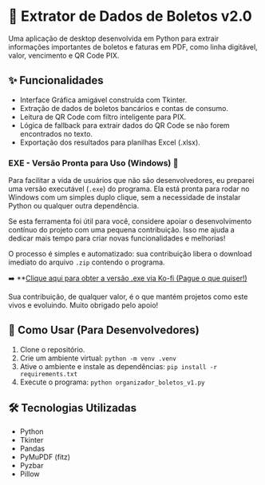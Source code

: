 # 🧾 Extrator de Dados de Boletos v2.0

Uma aplicação de desktop desenvolvida em Python para extrair informações importantes de boletos e faturas em PDF, como linha digitável, valor, vencimento e QR Code PIX.

## ✨ Funcionalidades

- Interface Gráfica amigável construída com Tkinter.
- Extração de dados de boletos bancários e contas de consumo.
- Leitura de QR Code com filtro inteligente para PIX.
- Lógica de fallback para extrair dados do QR Code se não forem encontrados no texto.
- Exportação dos resultados para planilhas Excel (.xlsx).



###  EXE - Versão Pronta para Uso (Windows) 🚀

Para facilitar a vida de usuários que não são desenvolvedores, eu preparei uma versão executável (`.exe`) do programa. Ela está pronta para rodar no Windows com um simples duplo clique, sem a necessidade de instalar Python ou qualquer outra dependência.

Se esta ferramenta foi útil para você, considere apoiar o desenvolvimento contínuo do projeto com uma pequena contribuição. Isso me ajuda a dedicar mais tempo para criar novas funcionalidades e melhorias!

O processo é simples e automatizado: sua contribuição libera o download imediato do arquivo `.zip` contendo o programa.

➡️ **[Clique aqui para obter a versão .exe via Ko-fi (Pague o que quiser!)](https://ko-fi.com/s/98332f2457)

Sua contribuição, de qualquer valor, é o que mantém projetos como este vivos e evoluindo. Muito obrigado pelo apoio!


## 🚀 Como Usar (Para Desenvolvedores)

1. Clone o repositório.
2. Crie um ambiente virtual: `python -m venv .venv`
3. Ative o ambiente e instale as dependências: `pip install -r requirements.txt`
4. Execute o programa: `python organizador_boletos_v1.py`




## 🛠️ Tecnologias Utilizadas

- Python
- Tkinter
- Pandas
- PyMuPDF (fitz)
- Pyzbar
- Pillow